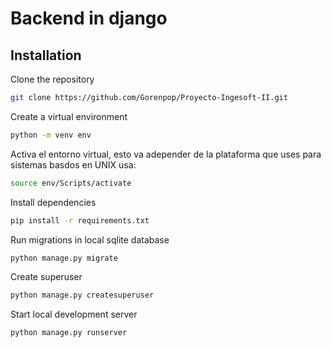 # Backend in django

## Installation
Clone the repository
```bash
git clone https://github.com/Gorenpop/Proyecto-Ingesoft-II.git
```

Create a virtual environment

```bash
python -m venv env
```
Activa el entorno virtual, esto va adepender de la plataforma que uses para sistemas basdos en UNIX usa:
```bash
source env/Scripts/activate
```

Install dependencies
```bash
pip install -r requirements.txt
```

Run migrations in local sqlite database
```bash
python manage.py migrate
```

Create superuser
```bash
python manage.py createsuperuser
```

Start local development server
```bash
python manage.py runserver
```
